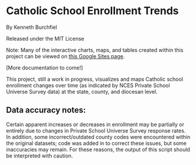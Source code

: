 # Catholic School Enrollment Trends

By Kenneth Burchfiel

Released under the MIT License

Note: Many of the interactive charts, maps, and tables created within this project can be viewed on [this Google Sites page](https://sites.google.com/view/catholic-enrollment-trends/home).

[More documentation to come!]

This project, still a work in progress, visualizes and maps Catholic school enrollment changes over time (as indicated by NCES Private School Universe Survey data) at the state, county, and diocesan level.

## Data accuracy notes:
Certain apparent increases or decreases in enrollment may be partially or entirely due to changes in Private School Universe Survey response rates. In addition, some incorrect/outdated county codes were encountered within the original datasets; code was added in to correct these issues, but some inaccuracies may remain. For these reasons, the output of this script should be interpreted with caution. 